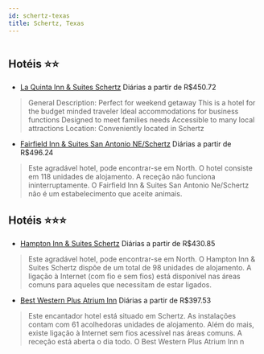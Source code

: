 ```yaml
---
id: schertz-texas
title: Schertz, Texas
---
```


<center><img src="https://assets.cosmos-data.com/1/0b41114ec1ec080ab03c1d471a92a871/277641.jpg" alt="" /></center>


## Hotéis ⭐️⭐️

-    [La Quinta Inn & Suites Schertz](https://www.hurb.com/aud/https://www.hurb.com/hoteis/schertz/la-quinta-inn-suites-schertz-JNP-JP095411?cmp=18055) Diárias a partir de R$450.72
   > General Description: Perfect for weekend getaway  This is a hotel for the budget minded traveler  Ideal accommodations for business functions  Designed to meet families needs  Accessible to many local attractions Location: Conveniently located in Schertz 
-    [Fairfield Inn & Suites San Antonio NE/Schertz](https://www.hurb.com/aud/https://www.hurb.com/hoteis/schertz/fairfield-inn-suites-san-antonio-ne-schertz-JNP-JP977139?cmp=18055) Diárias a partir de R$496.24
   > Este agradável hotel, pode encontrar-se em North. O hotel consiste em 118 unidades de alojamento. A receção não funciona ininterruptamente. O Fairfield Inn &amp; Suites San Antonio Ne/Schertz não é um estabelecimento que aceite animais. 

## Hotéis ⭐️⭐️⭐️

-    [Hampton Inn & Suites Schertz](https://www.hurb.com/aud/https://www.hurb.com/hoteis/schertz/hampton-inn-suites-schertz-JNP-JP429011?cmp=18055) Diárias a partir de R$430.85
   > Este agradável hotel, pode encontrar-se em North. O Hampton Inn &amp; Suites Schertz dispõe de um total de 98 unidades de alojamento. A ligação à Internet (com fio e sem fios) está disponível nas áreas comuns para aqueles que necessitam de estar ligados. 
-    [Best Western Plus Atrium Inn](https://www.hurb.com/aud/https://www.hurb.com/hoteis/schertz/best-western-plus-atrium-inn-JNP-JP971880?cmp=18055) Diárias a partir de R$397.53
   > Este encantador hotel está situado em Schertz. As instalações contam com 61 acolhedoras unidades de alojamento. Além do mais, existe ligação à Internet sem fios acessível nas áreas comuns. A receção está aberta o dia todo. O Best Western Plus Atrium Inn n
